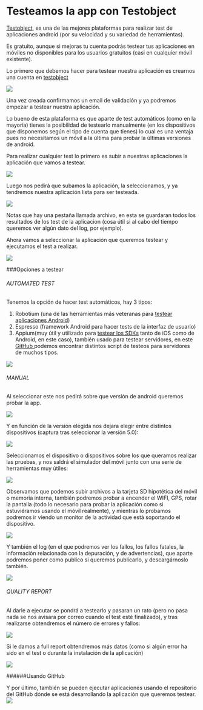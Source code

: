 # Testeamos la app con Testobject

[Testobject](https://testobject.com/), es una de las mejores plataformas para realizar test de aplicaciones android (por su velocidad y su variedad de herramientas).

Es gratuito, aunque si mejoras tu cuenta podrás testear tus aplicaciones en móviles no disponibles para los usuarios gratuitos (casi en cualquier móvil existente).

Lo primero que debemos hacer para testear nuestra aplicación es crearnos una cuenta en  [testobject](https://testobject.com/)

![](Images/capturas/1.png)

Una vez creada confirmamos un email de validación y ya podremos empezar a testear nuestra aplicación.



Lo bueno de esta plataforma es que aparte de test automáticos (como en la mayoría) tienes la posibilidad de testearlo manualmente (en los dispositivos que disponemos según el tipo de cuenta que tienes) lo cual es una ventaja pues no necesitamos un móvil a la última para probar la últimas versiones de android.

Para realizar cualquier test lo primero es subir a nuestras aplicaciones la aplicación que vamos a testear. 

![](Images/capturas/2.png)

Luego nos pedirá que subamos la aplicación, la seleccionamos, y ya tendremos nuestra aplicación lista para ser testeada.

![](Images/capturas/3.png)

Notas que hay una pestaña llamada archivo, en esta se guardaran todos los resultados de los test de la aplicacion (cosa útil si al cabo del tiempo queremos ver algún dato del log, por ejemplo).

Ahora vamos a seleccionar la aplicación que queremos testear y ejecutamos el test a realizar.

![](Images/capturas/4.png)

###Opciones a testear

###### AUTOMATED TEST

Tenemos la opción de hacer test automáticos, hay 3 tipos:

1. Robotium (una de las herramientas más veteranas para [testear aplicaciones Android](https://code.google.com/p/robotium/))
2. Espresso (framework Android para hacer tests de la interfaz de usuario)
3. Appium(muy útil y utilizado para [testear los SDKs](http://appium.io/) tanto de iOS como de Android, en este caso), también usado para testear servidores, en este [GitHub ](https://github.com/appium/sample-code/tree/master/sample-code/examples) podemos encontrar distintos script de testeos para servidores de muchos tipos.

![](Images/capturas/12.png)

###### MANUAL

Al seleccionar este nos pedirá sobre que versión de android queremos probar la app.

![](Images/capturas/5.png)

Y en función de la versión elegida nos dejara elegir entre distintos dispositivos (captura tras seleccionar la versión 5.0):

![](Images/capturas/6.png)

Seleccionamos el dispositivo o dispositivos sobre los que queramos realizar las pruebas, y nos saldrá el simulador del móvil junto con una serie de herramientas muy útiles:

![](Images/capturas/7.png)

Observamos que podemos subir archivos a la tarjeta SD hipotética del móvil o memoria interna, también podremos probar a encender el WIFI, GPS, rotar la pantalla (todo lo necesario para probar la aplicación como si estuviéramos usando el móvil realmente), y mientras lo probamos podremos ir viendo un monitor de la actividad que está soportando el dispositivo.

![](Images/capturas/8.png)

Y también el log (en el que podremos ver los fallos, los fallos fatales, la información relacionada con la depuración, y de advertencias), que aparte podremos poner como publico si queremos publicarlo, y descargárnoslo también.

![](Images/capturas/9.png)

###### QUALITY REPORT

Al darle a ejecutar se pondrá a testearlo y pasaran un rato (pero no pasa nada se nos avisara por correo cuando el test esté finalizado), y tras realizarse obtendremos el número de errores y fallos:

![](Images/capturas/10.png)

Si le damos a full report obtendremos más datos (como si algún error ha sido en el test o durante la instalación de la aplicación)

![](Images/capturas/11.png)

######Usando GitHub

Y por último, también se pueden ejecutar aplicaciones usando el repositorio del GitHub dónde se está desarrollando la aplicación que queremos testear. 
![](Images/capturas/13.png)

